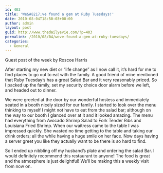 ```yaml
---
id: 403
title: 'We&#8217;ve found a gem at Ruby Tuesdays!'
date: 2010-08-04T18:50:03+00:00
author: admin
layout: post
guid: http://www.thedailyevie.com/?p=403
permalink: /2010/08/04/weve-found-a-gem-at-ruby-tuesdays/
categories:
  - General
---
```

Guest post of the week by Roscoe Harris

After starting my new diet or &#8220;life change&#8221; as I now call it, it&#8217;s hard for me to find places to go out to eat with the family. A good friend of mine mentioned that Ruby Tuesday&#8217;s has a great Salad Bar and it very reasonably priced. So I packed up the family, set my security choice door alarm before we left, and headed out to dinner.

We were greeted at the door by our wonderful hostess and immediately seated in a booth nicely sized for our family. I started to look over the menu thinking to myself I might not have to eat from the salad bar; although on the way to our booth I glanced over at it and it looked amazing. The menu had everything from Avocado Shrimp Salad to Fork Tender Ribs and Louisiana Fried Shrimp. When our waitress came to the table I was impressed quickly. She wasted no time getting to the table and taking our drink orders; all the while having a huge smile on her face. Now days having a server greet you like they actually want to be there is so hard to find.

So I ended up nibbling off my husband&#8217;s plate and ordering the salad Bar. I would definitely recommend this restaurant to anyone! The food is great and the atmosphere is just delightful! We&#8217;ll be making this a weekly visit from now on.